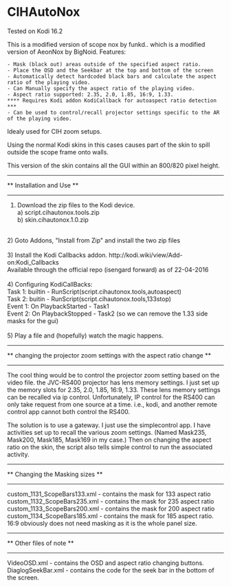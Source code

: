 # CIHAutoNox

Tested on Kodi 16.2

This is a modified version of scope nox by funkd.. which is a modified version of AeonNox by BigNoid.
Features:

    - Mask (black out) areas outside of the specified aspect ratio.
    - Place the OSD and the Seekbar at the top and bottom of the screen
    - Automatically detect hardcoded black bars and calculate the aspect ratio of the playing video.
    - Can Manually specify the aspect ratio of the playing video.
    - Aspect ratio supported: 2.35, 2.0, 1.85, 16:9, 1.33. 
    **** Requires Kodi addon KodiCallback for autoaspect ratio detection ***
    - Can be used to control/recall projector settings specific to the AR of the playing video.

Idealy used for CIH zoom setups. 

Using the normal Kodi skins in this cases causes part of the skin to spill outside the scope frame onto walls.

This version of the skin contains all the GUI within an 800/820 pixel height. 


**************************
** Installation and Use **
**************************

1) Download the zip files to the Kodi device.<br>
    a) script.cihautonox.tools.zip<br>
    b) skin.cihautonox.1.0.zip <br>
<br>
2) Goto Addons, "Install from Zip" and install the two zip files<br>
<br>
3) Install the Kodi Callbacks addon. http://kodi.wiki/view/Add-on:Kodi_Callbacks<br>
    Available through the official repo (isengard forward) as of 22-04-2016<br>
<br>
4) Configuring KodiCallBacks:<br>
    Task 1: builtin - RunScript(script.cihautonox.tools,autoaspect)<br>
    Task 2: buitin - RunScript(script.cihautonox.tools,133stop)<br>
    Event 1: On PlaybackStarted - Task1<br>
    Event 2: On PlaybackStopped - Task2 (so we can remove the 1.33 side masks for the gui)<br>
<br>
5) Play a file and (hopefully) watch the magic happens.

***********************************************************************
** changing the projector zoom settings with the aspect ratio change **
***********************************************************************
The cool thing would be to control the projector zoom setting based on the video file.
the JVC-RS400 projector has lens memory settings. I just set up the memory slots for
2.35, 2.0, 1.85, 16:9, 1.33. 
These lens memory settings can be recalled via ip control. Unfortunately, IP control 
for the RS400 can only take request from one source at a time. i.e., kodi, and another
remote control app cannot both control the RS400.

The solution is to use a gateway. I just use the simplecontrol app. I have activities set
up to recall the various zoom settings. (Named Mask235, Mask200, Mask185, Mask169 in my case.)
Then on changing the aspect ratio on the skin, the script also tells simple control to run
the associated activity.

********************************
** Changing the Masking sizes **
********************************
custom_1131_ScopeBars133.xml - contains the mask for 133 aspect ratio<br>
custom_1132_ScopeBars235.xml - contains the mask for 235 aspect ratio<br>
custom_1133_ScopeBars200.xml - contains the mask for 200 aspect ratio<br>
custom_1134_ScopeBars185.xml - contains the mask for 185 aspect ratio.<br>
16:9 obviously does not need masking as it is the whole panel size.<br>

*************************
** Other files of note **
*************************
VideoOSD.xml - contains the OSD and aspect ratio changing buttons.
DiaglogSeekBar.xml - contains the code for the seek bar in the bottom of the screen.


